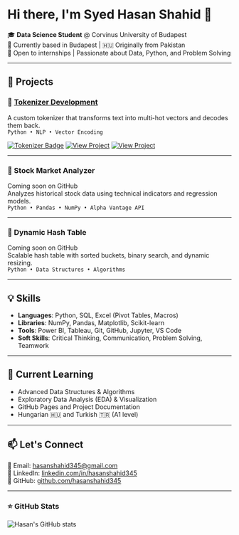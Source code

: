 # Hi there, I'm Syed Hasan Shahid 👋

🎓 **Data Science Student** @ Corvinus University of Budapest  
📍 Currently based in Budapest | 🇭🇺 Originally from Pakistan  
💼 Open to internships | Passionate about Data, Python, and Problem Solving

---

## 📌 Projects

### 🔹 [Tokenizer Development](https://github.com/hasanshahid345/Tokenizer)
A custom tokenizer that transforms text into multi-hot vectors and decodes them back.  
`Python • NLP • Vector Encoding`

[![Tokenizer Badge](https://img.shields.io/badge/-View%20Project-blue)](https://github.com/hasanshahid345/Tokenizer)
[![View Project](https://img.shields.io/badge/-View%20Project-blue)](https://github.com/hasanshahid345/Stock-Market-Analyzer)
[![View Project](https://img.shields.io/badge/-View%20Project-blue)](https://github.com/hasanshahid345/Dynamic-Hash-Table)


---

### 🔹 Stock Market Analyzer
Coming soon on GitHub  
Analyzes historical stock data using technical indicators and regression models.  
`Python • Pandas • NumPy • Alpha Vantage API`

---

### 🔹 Dynamic Hash Table
Coming soon on GitHub  
Scalable hash table with sorted buckets, binary search, and dynamic resizing.  
`Python • Data Structures • Algorithms`

---

## 💡 Skills

- **Languages**: Python, SQL, Excel (Pivot Tables, Macros)
- **Libraries**: NumPy, Pandas, Matplotlib, Scikit-learn
- **Tools**: Power BI, Tableau, Git, GitHub, Jupyter, VS Code
- **Soft Skills**: Critical Thinking, Communication, Problem Solving, Teamwork

---

## 🌱 Current Learning

- Advanced Data Structures & Algorithms  
- Exploratory Data Analysis (EDA) & Visualization  
- GitHub Pages and Project Documentation  
- Hungarian 🇭🇺 and Turkish 🇹🇷 (A1 level)

---

## 📫 Let's Connect

📧 Email: hasanshahid345@gmail.com  
🔗 LinkedIn: [linkedin.com/in/hasanshahid345](https://linkedin.com/in/hasanshahid345)  
💼 GitHub: [github.com/hasanshahid345](https://github.com/hasanshahid345)

---

### ⭐️ GitHub Stats

![Hasan's GitHub stats](https://github-readme-stats.vercel.app/api?username=hasanshahid345&show_icons=true&theme=default)
